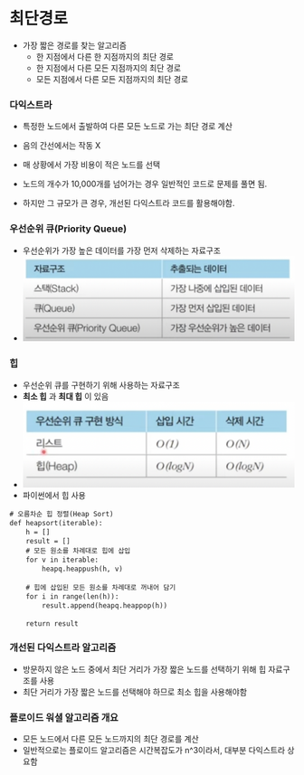 # 최단경로 
* 가장 짧은 경로를 찾는 알고리즘
  * 한 지점에서 다른 한 지점까지의 최단 경로
  * 한 지점에서 다른 모든 지점까지의 최단 경로
  * 모든 지점에서 다른 모든 지점까지의 최단 경로

### 다익스트라
* 특정한 노드에서 출발하여 다른 모든 노드로 가는 최단 경로 계산
* 음의 간선에서는 작동 X
* 매 상황에서 가장 비용이 적은 노드를 선택

* 노드의 개수가 10,000개를 넘어가는 경우 일반적인 코드로 문제를 풀면 됨.
* 하지만 그 규모가 큰 경우, 개선된 다익스트라 코드를 활용해야함.

### 우선순위 큐(Priority Queue)
* 우선순위가 가장 높은 데이터를 가장 먼저 삭제하는 자료구조
* ![우선순위 큐](pri.png)

### 힙
* 우선순위 큐를 구현하기 위해 사용하는 자료구조
* **최소 힙** 과 **최대 힙** 이 있음
* ![HEAP](heap.png)
* 파이썬에서 힙 사용
<pre><code># 오름차순 힙 정렬(Heap Sort)
def heapsort(iterable):
    h = []
    result = []
    # 모든 원소를 차례대로 힙에 삽입
    for v in iterable:
        heapq.heappush(h, v)

    # 힙에 삽입된 모든 원소를 차례대로 꺼내어 담기
    for i in range(len(h)):
        result.append(heapq.heappop(h))

    return result
</code></pre>


### 개선된 다익스트라 알고리즘
* 방문하지 않은 노드 중에서 최단 거리가 가장 짧은 노드를 선택하기 위해 힙 자료구조를 사용
* 최단 거리가 가장 짧은 노드를 선택해야 하므로 최소 힙을 사용해야함

### 플로이드 워셜 알고리즘 개요
* 모든 노드에서 다른 모든 노드까지의 최단 경로를 계산
* 일반적으로는 플로이드 알고리즘은 시간복잡도가 n^3이라서, 대부분 다익스트라 상요함
